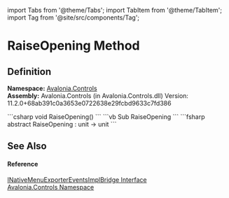 import Tabs from '@theme/Tabs'; 
import TabItem from '@theme/TabItem'; 
import Tag from '@site/src/components/Tag'; 

# RaiseOpening Method




## Definition
**Namespace:** <a href="N_Avalonia_Controls">Avalonia.Controls</a>  
**Assembly:** Avalonia.Controls (in Avalonia.Controls.dll) Version: 11.2.0+68ab391c0a3653e0722638e29fcbd9633c7fd386

<Tabs groupId="api-code-preview">
<TabItem value="csharp" label="C#">
```csharp
void RaiseOpening()
```
</TabItem>
<TabItem value="vb" label="VB">
```vb
Sub RaiseOpening
```
</TabItem>
<TabItem value="fsharp" label="F#">
```fsharp
abstract RaiseOpening : unit -> unit 
```
</TabItem>
</Tabs>



## See Also


#### Reference
<a href="T_Avalonia_Controls_INativeMenuExporterEventsImplBridge">INativeMenuExporterEventsImplBridge Interface</a>  
<a href="N_Avalonia_Controls">Avalonia.Controls Namespace</a>  
